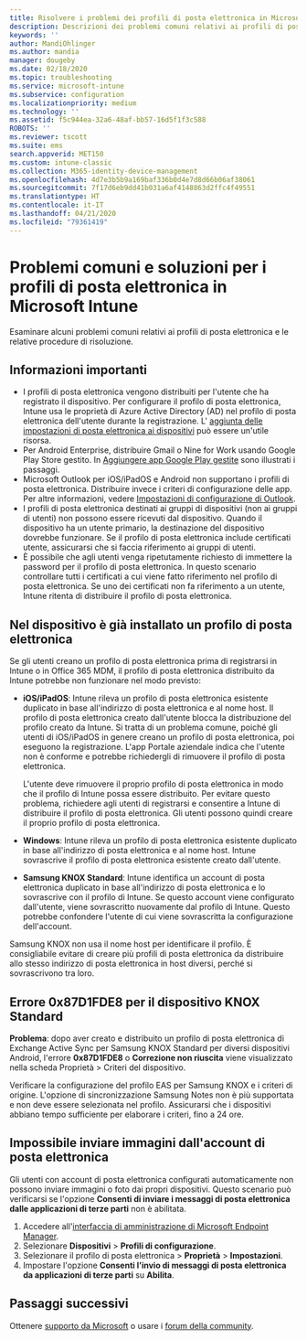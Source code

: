 ```yaml
---
title: Risolvere i problemi dei profili di posta elettronica in Microsoft Intune - Azure | Microsoft Docs
description: Descrizioni dei problemi comuni relativi ai profili di posta elettronica di Microsoft Intune, tra cui i profili duplicati e gli errori nei dispositivi Android Samsung KNOX Standard, e delle relative soluzioni.
keywords: ''
author: MandiOhlinger
ms.author: mandia
manager: dougeby
ms.date: 02/18/2020
ms.topic: troubleshooting
ms.service: microsoft-intune
ms.subservice: configuration
ms.localizationpriority: medium
ms.technology: ''
ms.assetid: f5c944ea-32a6-48af-bb57-16d5f1f3c588
ROBOTS: ''
ms.reviewer: tscott
ms.suite: ems
search.appverid: MET150
ms.custom: intune-classic
ms.collection: M365-identity-device-management
ms.openlocfilehash: 4d7e3b5b9a169baf336b0d4e7d8d66b06af38061
ms.sourcegitcommit: 7f17d6eb9dd41b031a6af4148863d2ffc4f49551
ms.translationtype: HT
ms.contentlocale: it-IT
ms.lasthandoff: 04/21/2020
ms.locfileid: "79361419"
---
```

# <a name="common-issues-and-resolutions-with-email-profiles-in-microsoft-intune"></a>Problemi comuni e soluzioni per i profili di posta elettronica in Microsoft Intune

Esaminare alcuni problemi comuni relativi ai profili di posta elettronica e le relative procedure di risoluzione.

## <a name="what-you-need-to-know"></a>Informazioni importanti

- I profili di posta elettronica vengono distribuiti per l'utente che ha registrato il dispositivo. Per configurare il profilo di posta elettronica, Intune usa le proprietà di Azure Active Directory (AD) nel profilo di posta elettronica dell'utente durante la registrazione. L' [aggiunta delle impostazioni di posta elettronica ai dispositivi](email-settings-configure.md) può essere un'utile risorsa.
- Per Android Enterprise, distribuire Gmail o Nine for Work usando Google Play Store gestito. In [Aggiungere app Google Play gestite](../apps/apps-add-android-for-work.md) sono illustrati i passaggi.
- Microsoft Outlook per iOS/iPadOS e Android non supportano i profili di posta elettronica. Distribuire invece i criteri di configurazione delle app. Per altre informazioni, vedere [Impostazioni di configurazione di Outlook](../apps/app-configuration-policies-outlook.md).
- I profili di posta elettronica destinati ai gruppi di dispositivi (non ai gruppi di utenti) non possono essere ricevuti dal dispositivo. Quando il dispositivo ha un utente primario, la destinazione del dispositivo dovrebbe funzionare. Se il profilo di posta elettronica include certificati utente, assicurarsi che si faccia riferimento ai gruppi di utenti.
- È possibile che agli utenti venga ripetutamente richiesto di immettere la password per il profilo di posta elettronica. In questo scenario controllare tutti i certificati a cui viene fatto riferimento nel profilo di posta elettronica. Se uno dei certificati non fa riferimento a un utente, Intune ritenta di distribuire il profilo di posta elettronica.

## <a name="device-already-has-an-email-profile-installed"></a>Nel dispositivo è già installato un profilo di posta elettronica

Se gli utenti creano un profilo di posta elettronica prima di registrarsi in Intune o in Office 365 MDM, il profilo di posta elettronica distribuito da Intune potrebbe non funzionare nel modo previsto:

- **iOS/iPadOS**: Intune rileva un profilo di posta elettronica esistente duplicato in base all'indirizzo di posta elettronica e al nome host. Il profilo di posta elettronica creato dall'utente blocca la distribuzione del profilo creato da Intune. Si tratta di un problema comune, poiché gli utenti di iOS/iPadOS in genere creano un profilo di posta elettronica, poi eseguono la registrazione. L'app Portale aziendale indica che l'utente non è conforme e potrebbe richiedergli di rimuovere il profilo di posta elettronica.

  L'utente deve rimuovere il proprio profilo di posta elettronica in modo che il profilo di Intune possa essere distribuito. Per evitare questo problema, richiedere agli utenti di registrarsi e consentire a Intune di distribuire il profilo di posta elettronica. Gli utenti possono quindi creare il proprio profilo di posta elettronica.

- **Windows**: Intune rileva un profilo di posta elettronica esistente duplicato in base all'indirizzo di posta elettronica e al nome host. Intune sovrascrive il profilo di posta elettronica esistente creato dall'utente.

- **Samsung KNOX Standard**: Intune identifica un account di posta elettronica duplicato in base all'indirizzo di posta elettronica e lo sovrascrive con il profilo di Intune. Se questo account viene configurato dall'utente, viene sovrascritto nuovamente dal profilo di Intune. Questo potrebbe confondere l'utente di cui viene sovrascritta la configurazione dell'account.

Samsung KNOX non usa il nome host per identificare il profilo. È consigliabile evitare di creare più profili di posta elettronica da distribuire allo stesso indirizzo di posta elettronica in host diversi, perché si sovrascrivono tra loro.

## <a name="error-0x87d1fde8-for-knox-standard-device"></a>Errore 0x87D1FDE8 per il dispositivo KNOX Standard

**Problema**: dopo aver creato e distribuito un profilo di posta elettronica di Exchange Active Sync per Samsung KNOX Standard per diversi dispositivi Android, l'errore **0x87D1FDE8** o **Correzione non riuscita** viene visualizzato nella scheda Proprietà > Criteri del dispositivo.

Verificare la configurazione del profilo EAS per Samsung KNOX e i criteri di origine. L'opzione di sincronizzazione Samsung Notes non è più supportata e non deve essere selezionata nel profilo. Assicurarsi che i dispositivi abbiano tempo sufficiente per elaborare i criteri, fino a 24 ore.

## <a name="unable-to-send-images-from--email-account"></a>Impossibile inviare immagini dall'account di posta elettronica

Gli utenti con account di posta elettronica configurati automaticamente non possono inviare immagini o foto dai propri dispositivi. Questo scenario può verificarsi se l'opzione **Consenti di inviare i messaggi di posta elettronica dalle applicazioni di terze parti** non è abilitata.

1. Accedere all'[interfaccia di amministrazione di Microsoft Endpoint Manager](https://go.microsoft.com/fwlink/?linkid=2109431).
2. Selezionare **Dispositivi** > **Profili di configurazione**.
3. Selezionare il profilo di posta elettronica > **Proprietà** > **Impostazioni**.
4. Impostare l'opzione **Consenti l'invio di messaggi di posta elettronica da applicazioni di terze parti** su **Abilita**.

## <a name="next-steps"></a>Passaggi successivi

Ottenere [supporto da Microsoft](../fundamentals/get-support.md) o usare i [forum della community](https://social.technet.microsoft.com/Forums/en-US/home?category=microsoftintune).
